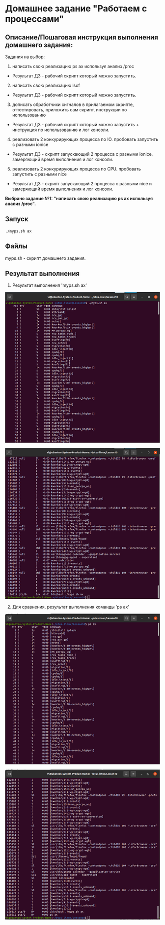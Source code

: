 # Домашнее задание "Работаем с процессами"

## Описание/Пошаговая инструкция выполнения домашнего задания:

Задания на выбор:

1. написать свою реализацию ps ax используя анализ /proc
* Результат ДЗ - рабочий скрипт который можно запустить.

2. написать свою реализацию lsof
* Результат ДЗ - рабочий скрипт который можно запустить.

3. дописать обработчики сигналов в прилагаемом скрипте, оттестировать, приложить сам скрипт, инструкции по использованию
* Результат ДЗ - рабочий скрипт который можно запустить + инструкция по использованию и лог консоли.

4. реализовать 2 конкурирующих процесса по IO. пробовать запустить с разными ionice
* Результат ДЗ - скрипт запускающий 2 процесса с разными ionice, замеряющий время выполнения и лог консоли.

5. реализовать 2 конкурирующих процесса по CPU. пробовать запустить с разными nice
* Результат ДЗ - скрипт запускающий 2 процесса с разными nice и замеряющий время выполнения и лог консоли.

**Выбрано задание №1: "написать свою реализацию ps ax используя анализ /proc".**

## Запуск

```
./myps.sh ax
```

## Файлы
myps.sh - скрипт домашнего задания.

## Результат выполнения

1. Результат выполнения 'myps.sh ax'

![myps-begin.png](imgs/myps-begin.png)

![myps-end.png](imgs/myps-end.png)

2. Для сравнения, результат выполнения команды 'ps ax'

![ps-ax-begin.png](imgs/ps-ax-begin.png)

![ps-ax-end.png](imgs/ps-ax-end.png)






